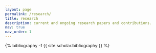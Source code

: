```yaml
---
layout: page
permalink: /research/
title: research
description: current and ongoing research papers and contributions.
nav: true
nav_order: 1
---
```

<!-- _pages/publications.md -->
<div class="publications">

{% bibliography -f {{ site.scholar.bibliography }} %}

</div>
